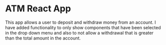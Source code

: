 # ATM React App
This app allows a user to deposit and withdraw money from an account. I have added functionality to only show components that have been selected in the drop down menu and also to not allow a withdrawal that is greater than the total amount in the account.
